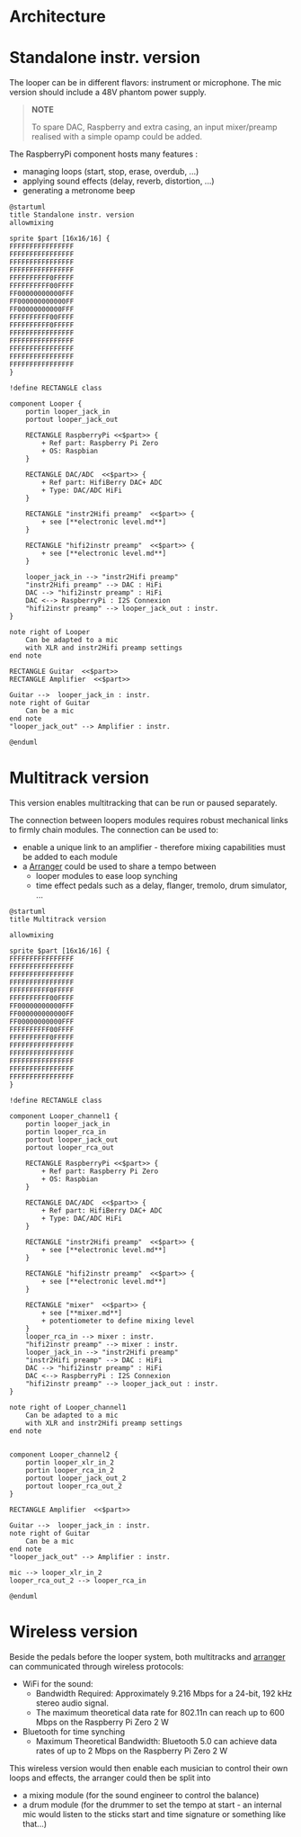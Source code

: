 Architecture
===

# Standalone instr. version
The looper can be in different flavors: instrument or microphone.
The mic version should include a 48V phantom power supply.

> __NOTE__
> 
> To spare DAC, Raspberry and extra casing, an input mixer/preamp realised with a simple opamp could be added.

The RaspberryPi component hosts many features :
* managing loops (start, stop, erase, overdub, ...)
* applying sound effects (delay, reverb, distortion, ...)
* generating a metronome beep

```plantuml
@startuml
title Standalone instr. version
allowmixing

sprite $part [16x16/16] {
FFFFFFFFFFFFFFFF
FFFFFFFFFFFFFFFF
FFFFFFFFFFFFFFFF
FFFFFFFFFFFFFFFF
FFFFFFFFFF0FFFFF
FFFFFFFFFF00FFFF
FF00000000000FFF
FF000000000000FF
FF00000000000FFF
FFFFFFFFFF00FFFF
FFFFFFFFFF0FFFFF
FFFFFFFFFFFFFFFF
FFFFFFFFFFFFFFFF
FFFFFFFFFFFFFFFF
FFFFFFFFFFFFFFFF
FFFFFFFFFFFFFFFF
}

!define RECTANGLE class

component Looper {
    portin looper_jack_in
    portout looper_jack_out
    
    RECTANGLE RaspberryPi <<$part>> {
        + Ref part: Raspberry Pi Zero
        + OS: Raspbian        
    }
    
    RECTANGLE DAC/ADC  <<$part>> {
        + Ref part: HifiBerry DAC+ ADC
        + Type: DAC/ADC HiFi
    }
    
    RECTANGLE "instr2Hifi preamp"  <<$part>> {
        + see [**electronic level.md**]
    }
    
    RECTANGLE "hifi2instr preamp"  <<$part>> {
        + see [**electronic level.md**]
    }

    looper_jack_in --> "instr2Hifi preamp"
    "instr2Hifi preamp" --> DAC : HiFi
    DAC --> "hifi2instr preamp" : HiFi
    DAC <--> RaspberryPi : I2S Connexion
    "hifi2instr preamp" --> looper_jack_out : instr.
}

note right of Looper
    Can be adapted to a mic
    with XLR and instr2Hifi preamp settings 
end note

RECTANGLE Guitar  <<$part>> 
RECTANGLE Amplifier  <<$part>>

Guitar -->  looper_jack_in : instr.
note right of Guitar
    Can be a mic
end note
"looper_jack_out" --> Amplifier : instr.

@enduml
```


# Multitrack version
This version enables multitracking that can be run or paused separately.

The connection between loopers modules requires robust mechanical links to firmly chain modules.
The connection can be used to:
* enable a unique link to an amplifier - therefore mixing capabilities must be added to each module
* a [Arranger](arranger.md) could be used to share a tempo between  
  * looper modules to ease loop synching
  * time effect pedals such as a delay, flanger, tremolo, drum simulator, ...

```plantuml
@startuml
title Multitrack version

allowmixing

sprite $part [16x16/16] {
FFFFFFFFFFFFFFFF
FFFFFFFFFFFFFFFF
FFFFFFFFFFFFFFFF
FFFFFFFFFFFFFFFF
FFFFFFFFFF0FFFFF
FFFFFFFFFF00FFFF
FF00000000000FFF
FF000000000000FF
FF00000000000FFF
FFFFFFFFFF00FFFF
FFFFFFFFFF0FFFFF
FFFFFFFFFFFFFFFF
FFFFFFFFFFFFFFFF
FFFFFFFFFFFFFFFF
FFFFFFFFFFFFFFFF
FFFFFFFFFFFFFFFF
}

!define RECTANGLE class

component Looper_channel1 {
    portin looper_jack_in
    portin looper_rca_in
    portout looper_jack_out
    portout looper_rca_out
    
    RECTANGLE RaspberryPi <<$part>> {
        + Ref part: Raspberry Pi Zero
        + OS: Raspbian        
    }
    
    RECTANGLE DAC/ADC  <<$part>> {
        + Ref part: HifiBerry DAC+ ADC
        + Type: DAC/ADC HiFi
    }
    
    RECTANGLE "instr2Hifi preamp"  <<$part>> {
        + see [**electronic level.md**]
    }
    
    RECTANGLE "hifi2instr preamp"  <<$part>> {
        + see [**electronic level.md**]
    }

    RECTANGLE "mixer"  <<$part>> {
        + see [**mixer.md**]
        + potentiometer to define mixing level
    }
    looper_rca_in --> mixer : instr.
    "hifi2instr preamp" --> mixer : instr.
    looper_jack_in --> "instr2Hifi preamp"
    "instr2Hifi preamp" --> DAC : HiFi
    DAC --> "hifi2instr preamp" : HiFi
    DAC <--> RaspberryPi : I2S Connexion
    "hifi2instr preamp" --> looper_jack_out : instr.
}

note right of Looper_channel1
    Can be adapted to a mic
    with XLR and instr2Hifi preamp settings 
end note


component Looper_channel2 {
    portin looper_xlr_in_2
    portin looper_rca_in_2
    portout looper_jack_out_2
    portout looper_rca_out_2
}

RECTANGLE Amplifier  <<$part>>

Guitar -->  looper_jack_in : instr.
note right of Guitar
    Can be a mic
end note
"looper_jack_out" --> Amplifier : instr.

mic --> looper_xlr_in_2
looper_rca_out_2 --> looper_rca_in

@enduml
```


# Wireless version
Beside the pedals before the looper system, both multitracks and [arranger](arranger.md) can communicated through wireless protocols:
* WiFi for the sound: 
  * Bandwidth Required: Approximately 9.216 Mbps for a 24-bit, 192 kHz stereo audio signal.
  * The maximum theoretical data rate for 802.11n can reach up to 600 Mbps on the Raspberry Pi Zero 2 W
* Bluetooth for time synching
  * Maximum Theoretical Bandwidth: Bluetooth 5.0 can achieve data rates of up to 2 Mbps on the Raspberry Pi Zero 2 W

This wireless version would then enable each musician to control their own loops and effects, the arranger could then be split into
* a mixing module (for the sound engineer to control the balance)
* a drum module (for the drummer to set the tempo at start - an internal mic would listen to the sticks start and time signature or something like that...)